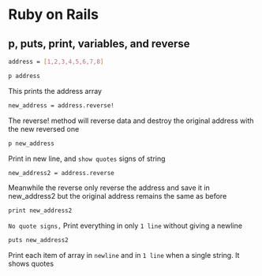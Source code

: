 # Ruby on Rails

## p, puts, print, variables, and reverse
```bash
address = [1,2,3,4,5,6,7,8]
```

```bash
p address 
```
This prints the address array
```bash
new_address = address.reverse! 
```
The reverse! method will reverse data and destroy the original address with the new reversed one
```bash
p new_address  
```
Print in new line, and `show quotes` signs of string
```bash
new_address2 = address.reverse
```
Meanwhile the reverse only reverse the address and save it in new_address2 but the original address remains the same as before 
```bash
print new_address2
```
`No quote signs,` Print everything in only `1 line` without giving a newline
```bash
puts new_address2
```
Print each item of array in `newline` and in `1 line` when a single string. It shows quotes
```bash

```
```bash

```
```bash

```
```bash

```
```bash

```
```bash

```

   
